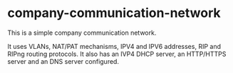 # company-communication-network

This is a simple company communication network.

It uses VLANs, NAT/PAT mechanisms, IPV4 and IPV6 addresses, RIP and RIPng routing protocols.
It also has an IVP4 DHCP server, an HTTP/HTTPS server and an DNS server configured.
